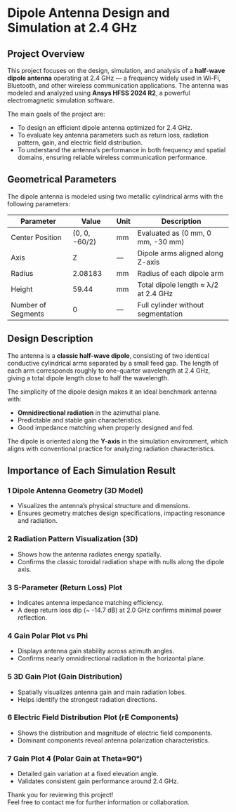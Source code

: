 # Dipole Antenna Design and Simulation at 2.4 GHz

## Project Overview

This project focuses on the design, simulation, and analysis of a **half-wave dipole antenna** operating at 2.4 GHz — a frequency widely used in Wi-Fi, Bluetooth, and other wireless communication applications. The antenna was modeled and analyzed using **Ansys HFSS 2024 R2**, a powerful electromagnetic simulation software.

The main goals of the project are:
- To design an efficient dipole antenna optimized for 2.4 GHz.
- To evaluate key antenna parameters such as return loss, radiation pattern, gain, and electric field distribution.
- To understand the antenna’s performance in both frequency and spatial domains, ensuring reliable wireless communication performance.


## Geometrical Parameters

The dipole antenna is modeled using two metallic cylindrical arms with the following parameters:

| **Parameter**      | **Value**        | **Unit** | **Description**                                |
|-------------------|------------------|----------|------------------------------------------------|
| Center Position    | (0, 0, -60/2)    | mm       | Evaluated as (0 mm, 0 mm, -30 mm)              |
| Axis               | Z                | —        | Dipole arms aligned along Z-axis               |
| Radius             | 2.08183          | mm       | Radius of each dipole arm                      |
| Height             | 59.44            | mm       | Total dipole length ≈ λ/2 at 2.4 GHz           |
| Number of Segments | 0                | —        | Full cylinder without segmentation             |



## Design Description

The antenna is a **classic half-wave dipole**, consisting of two identical conductive cylindrical arms separated by a small feed gap. The length of each arm corresponds roughly to one-quarter wavelength at 2.4 GHz, giving a total dipole length close to half the wavelength.

The simplicity of the dipole design makes it an ideal benchmark antenna with:
- **Omnidirectional radiation** in the azimuthal plane.
- Predictable and stable gain characteristics.
- Good impedance matching when properly designed and fed.

The dipole is oriented along the **Y-axis** in the simulation environment, which aligns with conventional practice for analyzing radiation characteristics.



## Importance of Each Simulation Result

### 1️ Dipole Antenna Geometry (3D Model)  
- Visualizes the antenna’s physical structure and dimensions.  
- Ensures geometry matches design specifications, impacting resonance and radiation.

### 2️ Radiation Pattern Visualization (3D)  
- Shows how the antenna radiates energy spatially.  
- Confirms the classic toroidal radiation shape with nulls along the dipole axis.

### 3️ S-Parameter (Return Loss) Plot  
- Indicates antenna impedance matching efficiency.  
- A deep return loss dip (~ -14.7 dB) at 2.0 GHz confirms minimal power reflection.  

### 4️ Gain Polar Plot vs Phi  
- Displays antenna gain stability across azimuth angles.  
- Confirms nearly omnidirectional radiation in the horizontal plane.

### 5️ 3D Gain Plot (Gain Distribution)  
- Spatially visualizes antenna gain and main radiation lobes.  
- Helps identify the strongest radiation directions.

### 6️ Electric Field Distribution Plot (rE Components)  
- Shows the distribution and magnitude of electric field components.  
- Dominant components reveal antenna polarization characteristics.

### 7️ Gain Plot 4 (Polar Gain at Theta=90°)  
- Detailed gain variation at a fixed elevation angle.  
- Validates consistent gain performance around 2.4 GHz.



Thank you for reviewing this project!  
Feel free to contact me for further information or collaboration.
